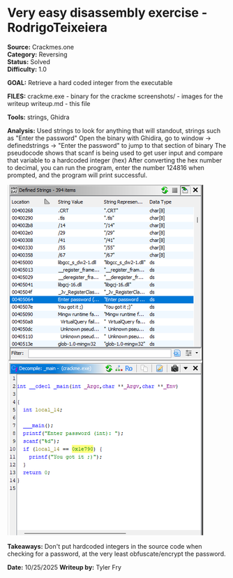# Very easy disassembly exercise - RodrigoTeixeiera  
**Source:** Crackmes.one  
**Category:** Reversing   
**Status:** Solved  
**Difficulty:** 1.0  

**GOAL:** Retrieve a hard coded integer from the executable

**FILES:**
crackme.exe - binary for the crackme
screenshots/ - images for the writeup
writeup.md - this file

**Tools:** strings, Ghidra

**Analysis:**
Used strings to look for anything that will standout, strings such as "Enter the password"
Open the binary with Ghidira, go to window -> definedstrings -> "Enter the password" to jump to that section of binary
The pseudocode shows that scanf is being used to get user input and compare that variable to a hardcoded integer (hex)
After converting the hex number to decimal, you can run the program, enter the number 124816 when prompted, and the
program will print successful. 

![Ghidra screenshot](screenshots/ghidira-ss.png)

**Takeaways:**
Don't put hardcoded integers in the source code when checking for a password, at the very least 
obfuscate/encrypt the password.

**Date:** 10/25/2025
**Writeup by:** Tyler Fry
